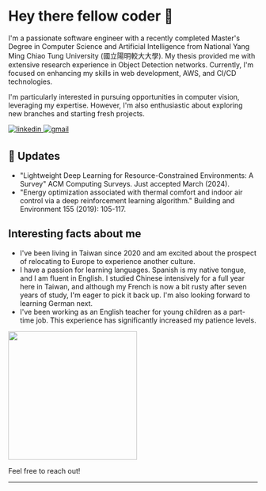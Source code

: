 # Hey there fellow coder 👋

I'm a passionate software engineer with a recently completed Master's Degree in Computer Science and Artificial Intelligence from National Yang Ming Chiao Tung University (國立陽明較大大學). My thesis provided me with extensive research experience in Object Detection networks. Currently, I'm focused on enhancing my skills in web development, AWS, and CI/CD technologies.

I'm particularly interested in pursuing opportunities in computer vision, leveraging my expertise. However, I'm also enthusiastic about exploring new branches and starting fresh projects.

<a href="https://linkedin.com/in/galindo-marco/" target="_blank">
<img src=https://img.shields.io/badge/linkedin-%231E77B5.svg?&style=for-the-badge&logo=linkedin&logoColor=white alt=linkedin style="margin-bottom: 5px;" />
</a>
<a href="https://mail.google.com/mail/?view=cm&fs=1&to=marcodavidg@gmail.com" target="_blank">
<img src=https://img.shields.io/badge/Gmail-D14836?style=for-the-badge&logo=gmail&logoColor=white alt=gmail style="margin-bottom: 5px;" />
</a>  
</div>


## 📰 Updates
- "Lightweight Deep Learning for Resource-Constrained Environments: A Survey" ACM Computing Surveys. Just accepted March (2024).
- "Energy optimization associated with thermal comfort and indoor air control via a deep reinforcement learning algorithm." Building and Environment 155 (2019): 105-117.

## Interesting facts about me
- I've been living in Taiwan since 2020 and am excited about the prospect of relocating to Europe to experience another culture.
- I have a passion for learning languages. Spanish is my native tongue, and I am fluent in English. I studied Chinese intensively for a full year here in Taiwan, and although my French is now a bit rusty after seven years of study, I'm eager to pick it back up. I'm also looking forward to learning German next.
- I've been working as an English teacher for young children as a part-time job. This experience has significantly increased my patience levels.

<img src="https://github.com/marcodavidg/marcodavidg/assets/11068920/c5ca9d7a-43b3-42c2-8133-ecf7c56037e0"  aligh="left" width="260"/>

Feel free to reach out!

---
